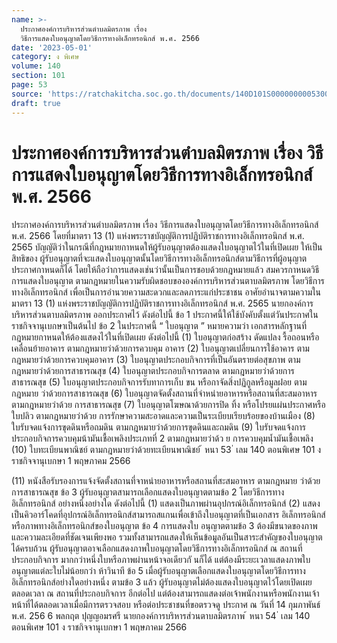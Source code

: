 ```yaml
---
name: >-
  ประกาศองค์การบริหารส่วนตำบลมิตรภาพ เรื่อง
  วิธีการแสดงใบอนุญาตโดยวิธีการทางอิเล็กทรอนิกส์ พ.ศ. 2566
date: '2023-05-01'
category: ง พิเศษ
volume: 140
section: 101
page: 53
source: 'https://ratchakitcha.soc.go.th/documents/140D101S0000000005300.pdf'
draft: true
---
```


# ประกาศองค์การบริหารส่วนตำบลมิตรภาพ เรื่อง วิธีการแสดงใบอนุญาตโดยวิธีการทางอิเล็กทรอนิกส์ พ.ศ. 2566

ประกาศองค์การบริหารส่วนตำบลมิตรภาพ เรื่อง วิธีการแสดงใบอนุญาตโดยวิธีการทางอิเล็กทรอนิกส์ พ.ศ. 2566 โดยที่มาตรา 13 (1) แห่งพระราชบัญญัติการปฏิบัติราชการทางอิเล็กทรอนิกส์ พ.ศ. 2565 บัญญัติว่าในกรณีที่กฎหมายกาหนดให้ผู้รับอนุญาตต้องแสดงใบอนุญาตไว้ในที่เปิดเผย ให้เป็นสิทธิของ ผู้รับอนุญาตที่จะแสดงใบอนุญาตนั้นโดยวิธีการทางอิเล็กทรอนิกส์ตามวิธีการที่ผู้อนุญาตประกาศกาหนดก็ได้ โดยให้ถือว่าการแสดงเช่นว่านั้นเป็นการชอบด้วยกฎหมายแล้ว สมควรกาหนดวิธีการแสดงใบอนุญาต ตามกฎหมายในความรับผิดชอบขององค์การบริหารส่วนตาบลมิตรภาพ โดยวิธีการทางอิเล็กทรอนิกส์ เพื่อเป็นการอำนวยความสะดวกและลดภาระแก่ประชาชน อาศัยอำนาจตามความในมาตรา 13 (1) แห่งพระราชบัญญัติการปฏิบัติราชการทางอิเล็กทรอนิกส์ พ.ศ. 2565 นายกองค์การบริหารส่วนตาบลมิตรภาพ ออกประกาศไว้ ดังต่อไปนี้ ข้อ 1 ประกาศนี้ให้ใช้บังคับตั้งแต่วันประกาศในราชกิจจานุเบกษาเป็นต้นไป ข้อ 2 ในประกาศนี้ “ ใบอนุญาต ” หมายความว่า เอกสารหลักฐานที่กฎหมายกาหนดให้ต้องแสดงไว้ในที่เปิดเผย ดังต่อไปนี้ (1) ใบอนุญาตก่อสร้าง ดัดแปลง รื้อถอนหรือเคลื่อนย้ายอาคาร ตามกฎหมายว่าด้วยการควบคุม อาคาร (2) ใบอนุญาตเปลี่ยนการใช้อาคาร ตามกฎหมายว่าด้วยการควบคุมอาคาร (3) ใบอนุญาตประกอบกิจการที่เป็นอันตรายต่อสุขภาพ ตามกฎหมายว่าด้วยการสาธารณสุข (4) ใบอนุญาตประกอบกิจการตลาด ตามกฎหมายว่าด้วยการสาธารณสุข (5) ใบอนุญาตประกอบกิจการรับทาการเก็บ ขน หรือกาจัดสิ่งปฏิกูลหรือมูลฝอย ตามกฎหมาย ว่าด้วยการสาธารณสุข (6) ใบอนุญาตจัดตั้งสถานที่จำหน่ายอาหารหรือสถานที่สะสมอาหาร ตามกฎหมายว่าด้วย การสาธารณสุข (7) ใบอนุญาตโฆษณาด้วยการปิด ทิ้ง หรือโปรยแผ่นประกาศหรือใบปลิว ตามกฎหมายว่าด้วย การรักษาความสะอาดและความเป็นระเบียบเรียบร้อยของบ้านเมือง (8) ใบรับจดแจ้งการขุดดินหรือถมดิน ตามกฎหมายว่าด้วยการขุดดินและถมดิน (9) ใบรับจดแจ้งการประกอบกิจการควบคุมน้ามันเชื้อเพลิงประเภทที่ 2 ตามกฎหมายว่าด้ว ย การควบคุมน้ำมันเชื้อเพลิง (10) ใบทะเบียนพาณิชย์ ตามกฎหมายว่าด้วยทะเบียนพาณิชย์ ้ หนา 53 ่ เลม 140 ตอนพิเศษ 101 ง ราชกิจจานุเบกษา 1 พฤษภาคม 2566

(11) หนังสือรับรองการแจ้งจัดตั้งสถานที่จาหน่ายอาหารหรือสถานที่สะสมอาหาร ตามกฎหมาย ว่าด้วยการสาธารณสุข ข้อ 3 ผู้รับอนุญาตสามารถเลือกแสดงใบอนุญาตตามข้อ 2 โดยวิธีการทางอิเล็กทรอนิกส์ อย่างหนึ่งอย่างใด ดังต่อไปนี้ (1) แสดงเป็นภาพผ่านอุปกรณ์อิเล็กทรอนิกส์ (2) แสดงเป็นคิวอาร์โคดที่อุปกรณ์อิเล็กทรอนิกส์สามารถสแกนเพื่อเข้าถึงใบอนุญาตที่เป็นเอกสาร อิเล็กทรอนิกส์หรือภาพทางอิเล็กทรอนิกส์ของใบอนุญาต ข้อ 4 การแสดงใบ อนุญาตตามข้อ 3 ต้องมีขนาดของภาพและความละเอียดที่ชัดเจนเพียงพอ รวมทั้งสามารถแสดงให้เห็นข้อมูลอันเป็นสาระสำคัญของใบอนุญาตได้ครบถ้วน ผู้รับอนุญาตอาจเลือกแสดงภาพใบอนุญาตโดยวิธีการทางอิเล็กทรอนิกส์ ณ สถานที่ประกอบกิจการ มากกว่าหนึ่งใบหรือภาพผ่านหน้าจอเดียวกั นก็ได้ แต่ต้องมีระยะเวลาแสดงภาพใบอนุญาตแต่ละใบไม่น้อยกว่า ห้าวินาที ข้อ 5 เมื่อผู้รับอนุญาตเลือกแสดงใบอนุญาตโดยวิธีการทางอิเล็กทรอนิกส์อย่างใดอย่างหนึ่ง ตามข้อ 3 แล้ว ผู้รับอนุญาตไม่ต้องแสดงใบอนุญาตไว้โดยเปิดเผยตลอดเวลา ณ สถานที่ประกอบกิจการ อีกต่อไป แต่ต้องสามารถแสดงต่อเจ้าพนักงานหรือพนักงานเจ้าหน้าที่ได้ตลอดเวลาเมื่อมีการตรวจสอบ หรือต่อประชาชนที่ขอตรวจดู ประกาศ ณ วันที่ 14 กุมภาพันธ์ พ.ศ. 256 6 พลกฤต ปุญญอมรศรี นายกองค์การบริหารส่วนตาบลมิตรภาพ ้ หนา 54 ่ เลม 140 ตอนพิเศษ 101 ง ราชกิจจานุเบกษา 1 พฤษภาคม 2566
